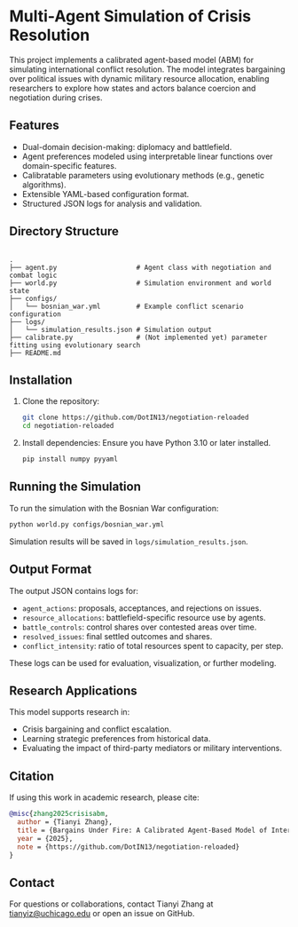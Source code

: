 # Multi-Agent Simulation of Crisis Resolution

This project implements a calibrated agent-based model (ABM) for simulating international conflict resolution. The model integrates bargaining over political issues with dynamic military resource allocation, enabling researchers to explore how states and actors balance coercion and negotiation during crises.

## Features

- Dual-domain decision-making: diplomacy and battlefield.
- Agent preferences modeled using interpretable linear functions over domain-specific features.
- Calibratable parameters using evolutionary methods (e.g., genetic algorithms).
- Extensible YAML-based configuration format.
- Structured JSON logs for analysis and validation.

## Directory Structure

```

.
├── agent.py                    # Agent class with negotiation and combat logic
├── world.py                    # Simulation environment and world state
├── configs/
│   └── bosnian_war.yml         # Example conflict scenario configuration
├── logs/
│   └── simulation_results.json # Simulation output
├── calibrate.py                # (Not implemented yet) parameter fitting using evolutionary search
├── README.md

````

## Installation

1. Clone the repository:
   ```bash
   git clone https://github.com/DotIN13/negotiation-reloaded
   cd negotiation-reloaded
   ```

2. Install dependencies: Ensure you have Python 3.10 or later installed.
   ```bash
   pip install numpy pyyaml
   ```

## Running the Simulation

To run the simulation with the Bosnian War configuration:

```bash
python world.py configs/bosnian_war.yml
```

Simulation results will be saved in `logs/simulation_results.json`.

## Output Format

The output JSON contains logs for:

* `agent_actions`: proposals, acceptances, and rejections on issues.
* `resource_allocations`: battlefield-specific resource use by agents.
* `battle_controls`: control shares over contested areas over time.
* `resolved_issues`: final settled outcomes and shares.
* `conflict_intensity`: ratio of total resources spent to capacity, per step.

These logs can be used for evaluation, visualization, or further modeling.

## Research Applications

This model supports research in:

* Crisis bargaining and conflict escalation.
* Learning strategic preferences from historical data.
* Evaluating the impact of third-party mediators or military interventions.

## Citation

If using this work in academic research, please cite:

```bibtex
@misc{zhang2025crisisabm,
  author = {Tianyi Zhang},
  title = {Bargains Under Fire: A Calibrated Agent-Based Model of International Crisis Behavior},
  year = {2025},
  note = {https://github.com/DotIN13/negotiation-reloaded}
}
```

## Contact

For questions or collaborations, contact Tianyi Zhang at [tianyiz@uchicago.edu](mailto:tzhang3@uchicago.edu) or open an issue on GitHub.
